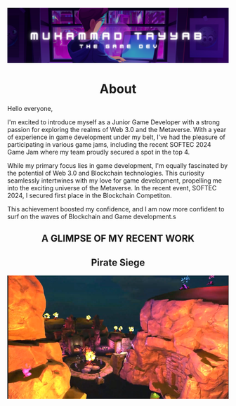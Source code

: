 ![Muhammad Tayyab The Game Dev](https://github.com/CodeBard-x88/CodeBard-x88/blob/main/Game%20Development%20Banner.png)
<br>
<h1 align="center">About</h1>
<p>
  Hello everyone,

I'm excited to introduce myself as a Junior Game Developer with a strong passion for exploring the realms of Web 3.0 and the Metaverse. With a year of experience in game development under my belt, I've had the pleasure of participating in various game jams, including the recent SOFTEC 2024 Game Jam where my team proudly secured a spot in the top 4. 

While my primary focus lies in game development, I'm equally fascinated by the potential of Web 3.0 and Blockchain technologies. This curiosity seamlessly intertwines with my love for game development, propelling me into the exciting universe of the Metaverse. In the recent event, SOFTEC 2024, I secured first place in the Blockchain Competiton. 

This achievement boosted my confidence, and I am now more confident to surf on the waves of Blockchain and Game development.s
</p>

<h2 align="center">A GLIMPSE OF MY RECENT WORK</h2>

<center><h2>Pirate Siege</h2></center>
<p align="center">
  <a href="https://drive.google.com/file/d/1RgSv_r_b6J9Q2WtaOf-cZODYfgtppacn/view?usp=drive_link">
    <img src="https://github.com/CodeBard-x88/CodeBard-x88/blob/main/Pirate%20Siege.png" alt="Video Thumbnail">
  </a>
</p>



<!--
**CodeBard-x88/CodeBard-x88** is a ✨ _special_ ✨ repository because its `README.md` (this file) appears on your GitHub profile.

Here are some ideas to get you started:

- 🔭 I’m currently working on ...
- 🌱 I’m currently learning ...
- 👯 I’m looking to collaborate on ...
- 🤔 I’m looking for help with ...
- 💬 Ask me about ...
- 📫 How to reach me: ...
- 😄 Pronouns: ...
- ⚡ Fun fact: ...
-->
